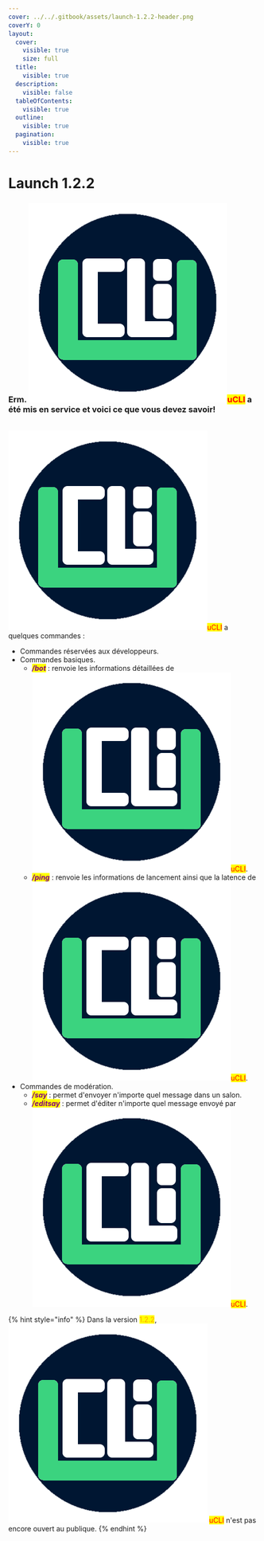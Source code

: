```yaml
---
cover: ../../.gitbook/assets/launch-1.2.2-header.png
coverY: 0
layout:
  cover:
    visible: true
    size: full
  title:
    visible: true
  description:
    visible: false
  tableOfContents:
    visible: true
  outline:
    visible: true
  pagination:
    visible: true
---
```


# Launch 1.2.2

### Erm. <img src="../../.gitbook/assets/ucli-logo.png" alt="" data-size="line"><mark style="color:red;">uCLI</mark> a été mis en service et voici ce que vous devez savoir!

\
<img src="../../.gitbook/assets/ucli-logo.png" alt="" data-size="line"><mark style="color:red;">uCLI</mark> a quelques commandes :&#x20;

* Commandes réservées aux développeurs.
* Commandes basiques.
  * _<mark style="color:purple;">**/bot**</mark>_ : renvoie les informations détaillées de <img src="../../.gitbook/assets/ucli-logo.png" alt="" data-size="line"><mark style="color:red;">uCLI</mark>.
  * _<mark style="color:purple;">**/ping**</mark>_ : renvoie les informations de lancement ainsi que la latence de <img src="../../.gitbook/assets/ucli-logo.png" alt="" data-size="line"><mark style="color:red;">uCLI</mark>.
* Commandes de modération.
  * _<mark style="color:purple;">**/say**</mark>_ : permet d'envoyer n'importe quel message dans un salon.
  * _<mark style="color:purple;">**/editsay**</mark>_ : permet d'éditer n'importe quel message envoyé par <img src="../../.gitbook/assets/ucli-logo.png" alt="" data-size="line"><mark style="color:red;">uCLI</mark>.

{% hint style="info" %}
Dans la version <mark style="color:orange;">1.2.2</mark>, <img src="../../.gitbook/assets/ucli-logo.png" alt="" data-size="line"> <mark style="color:red;">uCLI</mark> n'est pas encore ouvert au publique.
{% endhint %}
